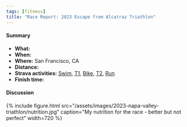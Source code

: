 ```yaml
---
tags: [fitness]
title: "Race Report: 2023 Escape from Alcatraz Triathlon"
---
```


#### Summary

* **What:** []()
* **When:**
* **Where:** San Francisco, CA
* **Distance:**
* **Strava activities:**
[Swim](),
[T1](),
[Bike](),
[T2](),
[Run]()
* **Finish time:** []()

#### Discussion

{% include figure.html
  src="/assets/images/2023-napa-valley-triathlon/nutrition.jpg"
  caption="My nutrition for the race - better but not perfect"
  width=720
%}
